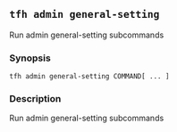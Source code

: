 ## `tfh admin general-setting`

Run admin general-setting subcommands

### Synopsis

    tfh admin general-setting COMMAND[ ... ]

### Description

Run admin general-setting subcommands

